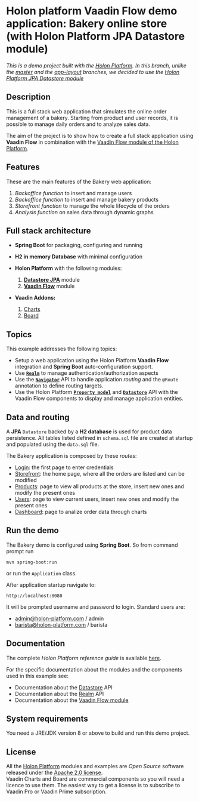 # Holon platform Vaadin Flow demo application: Bakery online store (with Holon Platform JPA Datastore module)

_This is a demo project built with the [Holon Platform](https://holon-platform.com). In this branch, unlike the [master](https://github.com/holon-platform/holon-vaadin-flow-demo/tree/master) and the [app-layout](https://github.com/holon-platform/holon-vaadin-flow-demo/tree/app-layout) branches, we decided to use the [Holon Platform JPA Datastore module](https://docs.holon-platform.com/current/reference/holon-datastore-jpa.html)_ 

## Description

This is a full stack web application that simulates the online order management of a bakery. Starting from product and user records, it is possible to manage daily orders and to analyze sales data.

The aim of the project is to show how to create a full stack application using __Vaadin Flow__ in combination with the [Vaadin Flow module of the Holon Platform](https://github.com/holon-platform/holon-vaadin-flow).

## Features
These are the main features of the Bakery web application:
1. *Backoffice function* to insert and manage users
2. *Backoffice function* to insert and manage bakery products
3. *Storefront function* to manage the whole lifecycle of the orders
4. *Analysis function* on sales data through dynamic graphs

## Full stack architecture

* __Spring Boot__ for packaging, configuring and running

* __H2 in memory Database__ with minimal configuration

* __Holon Platform__ with the following modules: 
  1. __[Datastore JPA](https://github.com/holon-platform/holon-datastore-jpa)__ module
  2. __[Vaadin Flow](https://github.com/holon-platform/holon-vaadin-flow)__ module

* __Vaadin Addons:__
  1. [Charts](https://vaadin.com/components/vaadin-charts)
  2. [Board](https://vaadin.com/components/vaadin-board)

## Topics

This example addresses the following topics:

* Setup a web application using the Holon Platform __Vaadin Flow__ integration and __Spring Boot__ auto-configuration support.
* Use [__`Realm`__](https://docs.holon-platform.com/current/reference/holon-core.html#Realm) to manage authentication/authorization aspects
* Use the [__`Navigator`__](https://docs.holon-platform.com/current/reference/holon-vaadin-flow.html#NavigatorAPI) API to handle application _routing_ and the `@Route` annotation to define routing targets. 
* Use the Holon Platform [__`Property model`__](https://docs.holon-platform.com/current/reference/holon-core.html#Property)  and [__`Datastore`__](https://docs.holon-platform.com/current/reference/holon-core.html#Datastore) API with the Vaadin Flow components to display and manage application entities.

## Data and routing

A __JPA__ `Datastore` backed by a __H2 database__ is used for product data persistence. All tables listed defined in `schema.sql` file are created at startup and populated using the `data.sql` file.

The Bakery application is composed by these _routes_:

* [Login](src/main/java/com/holonplatform/vaadin/flow/demo/pages/Login.java): the first page to enter credentials
* [Storefront](src/main/java/com/holonplatform/vaadin/flow/demo/pages/Storefront.java): the home page, where all the orders are listed and can be modified 
* [Products](src/main/java/com/holonplatform/vaadin/flow/demo/pages/Products.java): page to view all products at the store, insert new ones and modify the present ones
* [Users](src/main/java/com/holonplatform/vaadin/flow/demo/pages/Users.java): page to view current users, insert new ones and modify the present ones
* [Dashboard](src/main/java/com/holonplatform/vaadin/flow/demo/pages/Dashboard.java): page to analize order data through charts

## Run the demo

The Bakery demo is configured using __Spring Boot__. So from command prompt run 

`mvn spring-boot:run`

or run the `Application` class.

After application startup navigate to:

`http://localhost:8080`

It will be prompted username and password to login. Standard users are:
* admin@holon-platform.com / admin
* barista@holon-platform.com / barista

## Documentation

The complete _Holon Platform reference guide_ is available [here](https://docs.holon-platform.com/current/reference).

For the specific documentation about the modules and the components used in this example see:

* Documentation about the [Datastore](https://docs.holon-platform.com/current/reference/holon-core.html#Datastore)  API
* Documentation about the [Realm](https://docs.holon-platform.com/current/reference/holon-core.html#Realm)  API
* Documentation about the [Vaadin Flow module](https://docs.holon-platform.com/current/reference/holon-vaadin-flow.html)

## System requirements

You need a JRE/JDK version 8 or above to build and run this demo project.

## License

All the [Holon Platform](https://holon-platform.com) modules and examples are _Open Source_ software released under the [Apache 2.0 license](LICENSE.md).  
Vaadin Charts and Board are commercial components so you will need a licence to use them. The easiest way to get a license is to subscribe to Vaadin Pro or Vaadin Prime subscription.